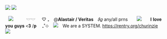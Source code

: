 ![](https://64.media.tumblr.com/588158f25a83025f9c367a4ed109c862/5983c063df5aee84-54/s1280x1920/f53be16e1c832aeadd1e5faef0200e087eae2b38.pnj)
 ![](https://github.com/mvrfie/mvrfie/assets/157398608/deb75caf-4ebb-4b5f-b47f-b525176d32a3)

 ⠀![](https://64.media.tumblr.com/cb38cd7bcba903f8938de3e9f7b4ba3e/d5f3956d46975a7f-e2/s75x75_c1/9c98a98347b911ede0abde26fd0fe3fab70b097c.webp)⠀⠀⠀⠀𓎟𓎟⠀⠀♡ ₊⠀ @**Alastair / Veritas** ⠀𝜗𝜚  any/all prns
 ⠀⠀ ![](https://files.catbox.moe/v7fhfp.png)　　𝐈 𝐥𝐨𝐯𝐞 𝐲𝐨𝐮 𝐠𝐮𝐲𝐬 <𝟑 /𝐩
 　₊˚⊹　![](https://64.media.tumblr.com/1cb2aa20bef2dd1d64c12ebb3da46349/d5f3956d46975a7f-64/s75x75_c1/6064c21e6e62d4f1e8a63c6f99b881b088f54cea.gifv) ⠀We are a SYSTEM. https://rentry.org/churinzie
![](https://64.media.tumblr.com/c7976f33ee1b0f6388cf82bbf6e3848a/5983c063df5aee84-60/s1280x1920/3da9bf2ab0f6225efb79062e5a37170d19a797c9.pnj)
